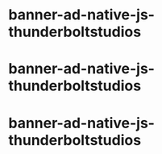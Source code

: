 # banner-ad-native-js-thunderboltstudios
# banner-ad-native-js-thunderboltstudios
# banner-ad-native-js-thunderboltstudios
